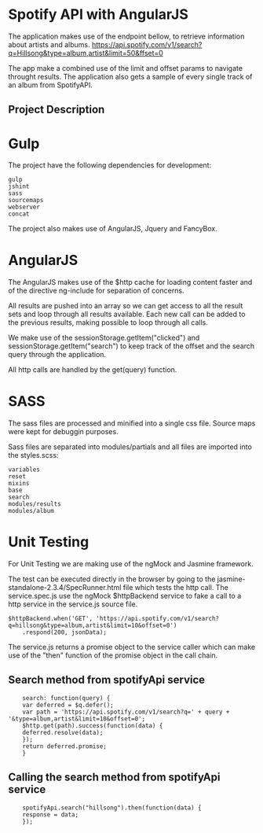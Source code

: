 # Spotify API with AngularJS

The application makes use of the endpoint bellow, to retrieve information about artists and albums. 
https://api.spotify.com/v1/search?q=Hillsong&type=album,artist&limit=50&ffset=0

The app make a combined use of the limit and offset params to navigate throught results.
The application also gets a sample of every single track of an album from SpotifyAPI.


## Project Description


# Gulp

The project have the following dependencies for development:

	gulp
	jshint
	sass 
	sourcemaps 
	webserver 
	concat 

The project also makes use of AngularJS, Jquery and FancyBox.


# AngularJS

The AngularJS makes use of the $http cache for loading content faster and of the directive ng-include for separation of concerns.

All results are pushed into an array so we can get access to all the result sets and loop through all results available. Each new call can be added to the previous results, making possible to loop through all calls.

We make use of the sessionStorage.getItem("clicked") and sessionStorage.getItem("search") to keep track of the offset and the search query through the application.

All http calls are handled by the get(query) function.

# SASS

The sass files are processed and minified into a single css file. Source maps were kept for debuggin purposes. 

Sass files are separated into modules/partials and all files are imported into the styles.scss: 

	variables
	reset
	mixins
	base
	search
	modules/results
	modules/album
	
# Unit Testing

For Unit Testing we are making use of the ngMock and Jasmine framework. 

The test can be executed directly in the browser by going to the jasmine-standalone-2.3.4/SpecRunner.html file which tests the http call. The service.spec.js use the ngMock $httpBackend service to fake a call to a http service in the service.js source file. 
	
	$httpBackend.when('GET', 'https://api.spotify.com/v1/search?q=hillsong&type=album,artist&limit=10&offset=0')
    	.respond(200, jsonData);
	
The service.js returns a promise object to the service caller which can make use of the "then" function of the promise object in the call chain.

## Search method from spotifyApi service

		search: function(query) {
        var deferred = $q.defer();
        var path = 'https://api.spotify.com/v1/search?q=' + query + '&type=album,artist&limit=10&offset=0';
        $http.get(path).success(function(data) {
        deferred.resolve(data);
        });
        return deferred.promise;
      	}
	
## Calling the search method from spotifyApi service

		spotifyApi.search("hillsong").then(function(data) {
      	response = data;
    	});
	

